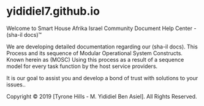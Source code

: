 # yididiel7.github.io
Welcome to Smart House Afrika Israel  Community Document Help Center - (sha-il docs)™

We are developing detailed documentation regarding our (sha-il docs).
This Process and its sequence of Modular Operational System Constructs.  
Known herein as (MOSC)
Using this process as a result of a sequence model for every task function by the host service providers.


It is our goal to assist you and develop a bond of trust with solutions to your issues..

Copyright © 2019 [Tyrone Hills - M. Yididiel Ben Asiel]. All Rights Reserved.
